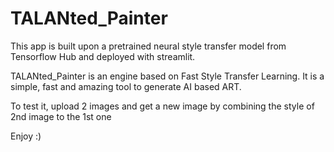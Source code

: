 # TALANted_Painter
This app is built upon a pretrained neural style transfer model from Tensorflow Hub and deployed with streamlit.

TALANted_Painter is an engine based on Fast Style Transfer Learning. It is a simple, fast and amazing tool to generate AI based ART.

To test it, upload 2 images and get a new image by combining the style of 2nd image to the 1st one

Enjoy :) 
